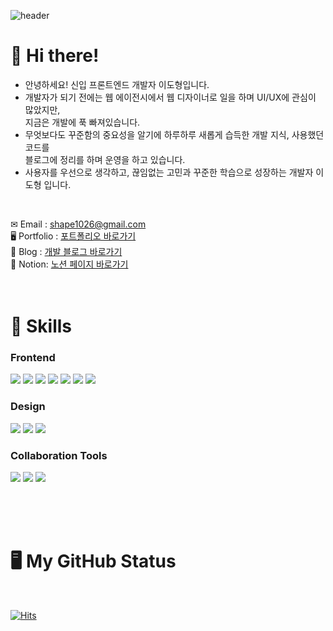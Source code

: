![header](https://capsule-render.vercel.app/api?type=waving&color=0AA1DD&height=250&section=header&text=Welcome!&fontSize=50&fontColor=fff&fontAlignY=40)

# 👋 Hi there!
- 안녕하세요! 신입 프론트엔드 개발자 이도형입니다.
- 개발자가 되기 전에는 웹 에이전시에서 웹 디자이너로 일을 하며 UI/UX에 관심이 많았지만, <br>
  지금은 개발에 푹 빠져있습니다.
- 무엇보다도 꾸준함의 중요성을 알기에 하루하루 새롭게 습득한 개발 지식, 사용했던 코드를 <br>
  블로그에 정리를 하며 운영을 하고 있습니다.
- 사용자를 우선으로 생각하고, 끊임없는 고민과 꾸준한 학습으로 성장하는 개발자 이도형 입니다.
<br>

✉ Email : shape1026@gmail.com<br>
🖥 Portfolio : [포트폴리오 바로가기](https://shape2ee.github.io/Portfolio/)<br>
📘 Blog : [개발 블로그 바로가기](https://shape-coding.tistory.com)<br>
📑 Notion: [노션 페이지 바로가기](https://shape1026.notion.site/shape1026/aa279edd0dc84c0cb577fcc685485cd1)
<br>
<br>
<br>

# 💪 Skills
### Frontend
<img src="https://img.shields.io/badge/HTML5-E34F26?style=flat-square&logo=HTML5&logoColor=white"/> <img src="https://img.shields.io/badge/CSS3-1572B6?style=flat-square&logo=CSS3&logoColor=white"/> <img src="https://img.shields.io/badge/Sass-CC6699?style=flat-square&logo=Sass&logoColor=white"/> <img src="https://img.shields.io/badge/JavaScript-F7DF1E?style=flat-square&logo=JavaScript&logoColor=black"/> <img src="https://img.shields.io/badge/TypeScript-3178C6?style=flat-square&logo=TypeScript&logoColor=white"/> <img src="https://img.shields.io/badge/React-61DAFB?style=flat-square&logo=React&logoColor=black"/> <img src="https://img.shields.io/badge/Redux-764ABC?style=flat-square&logo=Redux&logoColor=white"/>

### Design
<img src="https://img.shields.io/badge/Adobe Photoshop-31A8FF?style=flat-square&logo=Adobe Photoshop&logoColor=white"/> <img src="https://img.shields.io/badge/Adobe Illustrator-FF9A00?style=flat-square&logo=Adobe Illustrator&logoColor=white"/> <img src="https://img.shields.io/badge/Adobe XD-FF61F6?style=flat-square&logo=Adobe XD&logoColor=white"/> 

### Collaboration Tools
<img src="https://img.shields.io/badge/Figma-F24E1E?style=flat-square&logo=Figma&logoColor=white"/> <img src="https://img.shields.io/badge/Git-F05032?style=flat-square&logo=Git&logoColor=white"/> <img src="https://img.shields.io/badge/GitHub-181717?style=flat-square&logo=GitHub&logoColor=white"/>

<br>
<br>
<br>

# 🖥 My GitHub Status
<br>

[![Hits](https://hits.seeyoufarm.com/api/count/incr/badge.svg?url=https%3A%2F%2Fgithub.com%2FShape2ee&count_bg=%2379C83D&title_bg=%23555555&icon=&icon_color=%23E7E7E7&title=hits&edge_flat=false)](https://hits.seeyoufarm.com)
